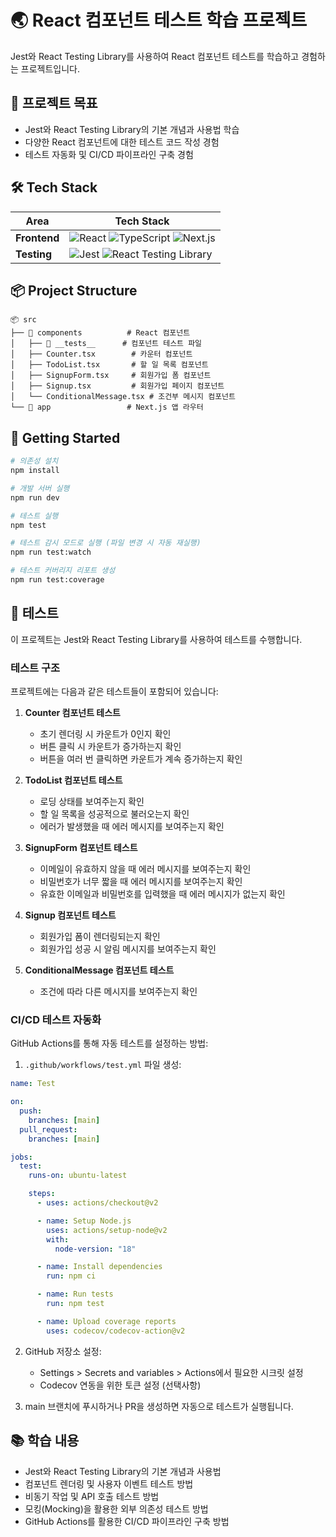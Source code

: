 # 🌏 React 컴포넌트 테스트 학습 프로젝트

Jest와 React Testing Library를 사용하여 React 컴포넌트 테스트를 학습하고 경험하는 프로젝트입니다.

## 🎯 프로젝트 목표

- Jest와 React Testing Library의 기본 개념과 사용법 학습
- 다양한 React 컴포넌트에 대한 테스트 코드 작성 경험
- 테스트 자동화 및 CI/CD 파이프라인 구축 경험

## 🛠️ Tech Stack

| Area         | Tech Stack                                                                                                                                                                                                                                                                                                                    |
| ------------ | ----------------------------------------------------------------------------------------------------------------------------------------------------------------------------------------------------------------------------------------------------------------------------------------------------------------------------- |
| **Frontend** | ![React](https://img.shields.io/badge/React-61DAFB?style=for-the-badge&logo=React&logoColor=white) ![TypeScript](https://img.shields.io/badge/typescript-3178C6?style=for-the-badge&logo=typescript&logoColor=white) ![Next.js](https://img.shields.io/badge/Next.js-000000?style=for-the-badge&logo=Next.js&logoColor=white) |
| **Testing**  | ![Jest](https://img.shields.io/badge/Jest-C21325?style=for-the-badge&logo=jest&logoColor=white) ![React Testing Library](https://img.shields.io/badge/Testing_Library-E33332?style=for-the-badge&logo=react&logoColor=white)                                                                                                  |

## 📦 Project Structure

```
📦 src
├── 📂 components          # React 컴포넌트
│   ├── 📂 __tests__      # 컴포넌트 테스트 파일
│   ├── Counter.tsx        # 카운터 컴포넌트
│   ├── TodoList.tsx       # 할 일 목록 컴포넌트
│   ├── SignupForm.tsx     # 회원가입 폼 컴포넌트
│   ├── Signup.tsx         # 회원가입 페이지 컴포넌트
│   └── ConditionalMessage.tsx # 조건부 메시지 컴포넌트
└── 📂 app                 # Next.js 앱 라우터
```

## 🚀 Getting Started

```bash
# 의존성 설치
npm install

# 개발 서버 실행
npm run dev

# 테스트 실행
npm test

# 테스트 감시 모드로 실행 (파일 변경 시 자동 재실행)
npm run test:watch

# 테스트 커버리지 리포트 생성
npm run test:coverage
```

## 🧪 테스트

이 프로젝트는 Jest와 React Testing Library를 사용하여 테스트를 수행합니다.

### 테스트 구조

프로젝트에는 다음과 같은 테스트들이 포함되어 있습니다:

1. **Counter 컴포넌트 테스트**

   - 초기 렌더링 시 카운트가 0인지 확인
   - 버튼 클릭 시 카운트가 증가하는지 확인
   - 버튼을 여러 번 클릭하면 카운트가 계속 증가하는지 확인

2. **TodoList 컴포넌트 테스트**

   - 로딩 상태를 보여주는지 확인
   - 할 일 목록을 성공적으로 불러오는지 확인
   - 에러가 발생했을 때 에러 메시지를 보여주는지 확인

3. **SignupForm 컴포넌트 테스트**

   - 이메일이 유효하지 않을 때 에러 메시지를 보여주는지 확인
   - 비밀번호가 너무 짧을 때 에러 메시지를 보여주는지 확인
   - 유효한 이메일과 비밀번호를 입력했을 때 에러 메시지가 없는지 확인

4. **Signup 컴포넌트 테스트**

   - 회원가입 폼이 렌더링되는지 확인
   - 회원가입 성공 시 알림 메시지를 보여주는지 확인

5. **ConditionalMessage 컴포넌트 테스트**
   - 조건에 따라 다른 메시지를 보여주는지 확인

### CI/CD 테스트 자동화

GitHub Actions를 통해 자동 테스트를 설정하는 방법:

1. `.github/workflows/test.yml` 파일 생성:

```yaml
name: Test

on:
  push:
    branches: [main]
  pull_request:
    branches: [main]

jobs:
  test:
    runs-on: ubuntu-latest

    steps:
      - uses: actions/checkout@v2

      - name: Setup Node.js
        uses: actions/setup-node@v2
        with:
          node-version: "18"

      - name: Install dependencies
        run: npm ci

      - name: Run tests
        run: npm test

      - name: Upload coverage reports
        uses: codecov/codecov-action@v2
```

2. GitHub 저장소 설정:

   - Settings > Secrets and variables > Actions에서 필요한 시크릿 설정
   - Codecov 연동을 위한 토큰 설정 (선택사항)

3. main 브랜치에 푸시하거나 PR을 생성하면 자동으로 테스트가 실행됩니다.

## 📚 학습 내용

- Jest와 React Testing Library의 기본 개념과 사용법
- 컴포넌트 렌더링 및 사용자 이벤트 테스트 방법
- 비동기 작업 및 API 호출 테스트 방법
- 모킹(Mocking)을 활용한 외부 의존성 테스트 방법
- GitHub Actions를 활용한 CI/CD 파이프라인 구축 방법
